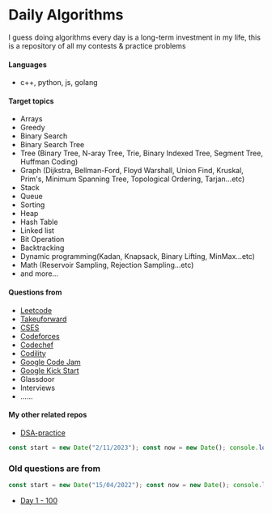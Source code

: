 # Daily Algorithms

I guess doing algorithms every day is a long-term investment in my life, this is a repository of all my contests & practice problems

<!---
[![](https://img.shields.io/badge/dynamic/json?style=flat&labelColor=black&color=green&label=Solved&query=solvedOverTotal&url=https%3A%2F%2Fleetcode-badge.vercel.app%2Fapi%2Fusers%2Fcalvinchankf&logo=leetcode&logoColor=yellow)](https://leetcode.com/user2134Bv/)
[![](https://img.shields.io/badge/dynamic/json?style=flat&labelColor=black&color=green&label=Ranking&query=ranking&url=https%3A%2F%2Fleetcode-badge.vercel.app%2Fapi%2Fusers%2Fcalvinchankf&logo=leetcode&logoColor=yellow)](https://leetcode.com/user2134Bv/)
-->


#### Languages

- c++, python, js, golang

#### Target topics

- Arrays
- Greedy
- Binary Search
- Binary Search Tree
- Tree (Binary Tree, N-aray Tree, Trie, Binary Indexed Tree, Segment Tree, Huffman Coding)
- Graph (Dijkstra, Bellman-Ford, Floyd Warshall, Union Find, Kruskal, Prim's, Minimum Spanning Tree, Topological Ordering, Tarjan...etc)
- Stack
- Queue
- Sorting
- Heap
- Hash Table
- Linked list
- Bit Operation
- Backtracking
- Dynamic programming(Kadan, Knapsack, Binary Lifting, MinMax...etc)
- Math (Reservoir Sampling, Rejection Sampling...etc)
- and more...

#### Questions from

- [Leetcode](https://leetcode.com)
- [Takeuforward](https://takeuforward.org/)
- [CSES](https://cses.fi/problemset/)
- [Codeforces](https://codeforces.com)
- [Codechef](https://www.codechef.com/practice)
- [Codility](https://app.codility.com/programmers/lessons/)
- [Google Code Jam](https://codingcompetitions.withgoogle.com/codejam)
- [Google Kick Start](https://codingcompetitions.withgoogle.com/kickstart/)
- Glassdoor
- Interviews
- ......

#### My other related repos

- [DSA-practice](https://github.com/Prathamesh-Chavan-232/dsa-Practice)


```js
const start = new Date("2/11/2023"); const now = new Date(); console.log(Math.ceil((now - start) / (1000 * 3600 * 24)));
```
### Old questions are from
```js
const start = new Date("15/04/2022"); const now = new Date(); console.log(Math.ceil((now - start) / (1000 * 3600 * 24)));
```
- [Day 1 - 100](./notes/day1-100.md)
